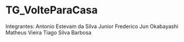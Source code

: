 ﻿# TG_VolteParaCasa
Integrantes: 
Antonio Estevam da Silva Junior
Frederico Jun Okabayashi 
Matheus Vieira 
Tiago Silva Barbosa
